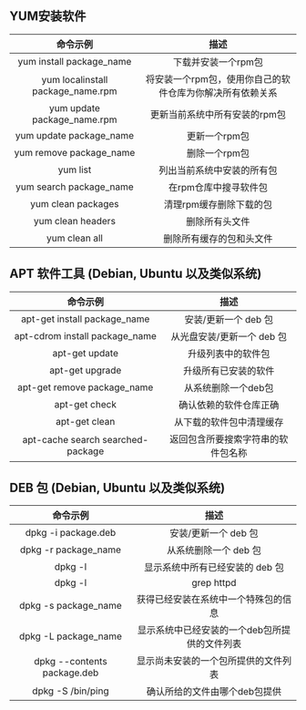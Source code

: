 ## YUM安装软件
| 命令示例 | 描述 |
|:-------:|:---:|
yum install package_name | 下载并安装一个rpm包 
yum localinstall package_name.rpm | 将安装一个rpm包，使用你自己的软件仓库为你解决所有依赖关系 
yum update package_name.rpm | 更新当前系统中所有安装的rpm包 
yum update package_name | 更新一个rpm包 
yum remove package_name | 删除一个rpm包 
yum list | 列出当前系统中安装的所有包 
yum search package_name | 在rpm仓库中搜寻软件包 
yum clean packages | 清理rpm缓存删除下载的包 
yum clean headers  | 删除所有头文件 
yum clean all | 删除所有缓存的包和头文件 

## APT 软件工具 (Debian, Ubuntu 以及类似系统) 
| 命令示例 | 描述 |
|:-------:|:---:|
apt-get install package_name |安装/更新一个 deb 包 
apt-cdrom install package_name | 从光盘安装/更新一个 deb 包 
apt-get update |升级列表中的软件包 
apt-get upgrade |升级所有已安装的软件 
apt-get remove package_name |从系统删除一个deb包 
apt-get check |确认依赖的软件仓库正确 
apt-get clean |从下载的软件包中清理缓存 
apt-cache search searched-package |返回包含所要搜索字符串的软件包名称 

## DEB 包 (Debian, Ubuntu 以及类似系统) 
| 命令示例 | 描述 |
|:-------:|:---:|
dpkg -i package.deb |安装/更新一个 deb 包 
dpkg -r package_name |从系统删除一个 deb 包 
dpkg -l |显示系统中所有已经安装的 deb 包 
dpkg -l | grep httpd |显示所有名称中包含 "httpd" 字样的deb包 
dpkg -s package_name |获得已经安装在系统中一个特殊包的信息 
dpkg -L package_name |显示系统中已经安装的一个deb包所提供的文件列表 
dpkg --contents package.deb |显示尚未安装的一个包所提供的文件列表 
dpkg -S /bin/ping |确认所给的文件由哪个deb包提供 